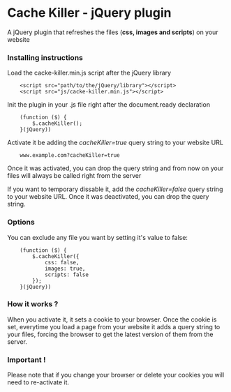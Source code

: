 # Cache Killer - jQuery plugin
A jQuery plugin that refreshes the files (**css, images and scripts**) on your website

### Installing instructions
Load the cacke-killer.min.js script after the jQuery library
```
    <script src="path/to/the/jQuery/library"></script>
    <script src="js/cacke-killer.min.js"></script>
```
Init the plugin in your .js file right after the document.ready declaration
```
    (function ($) {
        $.cacheKiller();
    }(jQuery))
```
Activate it be adding the *cacheKiller=true* query string to your website URL
```
    www.example.com?cacheKiller=true
```
Once it was activated, you can drop the query string and from now on your files will always be called right from the server

If you want to temporary dissable it, add the *cacheKiller=false* query string to your website URL. Once it was deactivated, you can drop the query string.

### Options
You can exclude any file you want by setting it's value to false:

```
    (function ($) {
        $.cacheKiller({
            css: false,
            images: true,
            scripts: false
        });
    }(jQuery))
```
### How it works ?
When you activate it, it sets a cookie to your browser. Once the cookie is set, everytime you load a page from your website it adds a query string to your files, forcing the browser to get the latest version of them from the server.

### Important !
Please note that if you change your browser or delete your cookies you will need to re-activate it.